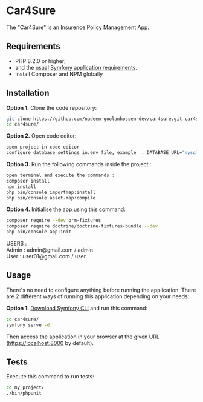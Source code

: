 Car4Sure
========================

The "Car4Sure" is an Insurence Policy Management App.


Requirements
------------

  * PHP 8.2.0 or higher;
  * and the [usual Symfony application requirements][2].
  * Install Composer and NPM globally

Installation
------------

**Option 1.** Clone the code repository:

```bash
git clone https://github.com/nadeem-goolamhossen-dev/car4sure.git car4sure
cd car4sure/
```

**Option 2.** Open code editor:

```bash
open project in code editor
configure database settings in.env file, example  : DATABASE_URL="mysql://root@127.0.0.1:3306/car4sure?serverVersion=8.0.32&charset=utf8mb4"
```

**Option 3.** Run the following commands inside the project :

```bash
open terminal and execute the commands : 
composer install
npm install
php bin/console importmap:install
php bin/console asset-map:compile
```

**Option 4.** Initialise the app using this command:

```bash
composer require --dev orm-fixtures
composer require doctrine/doctrine-fixtures-bundle --dev
php bin/console app:init
```

<p align="left">
USERS : <br>
Admin : admin@gmail.com / admin <br>
User : user01@gmail.com / user
</p>

Usage
-----

There's no need to configure anything before running the application. There are
2 different ways of running this application depending on your needs:

**Option 1.** [Download Symfony CLI][4] and run this command:

```bash
cd car4sure/
symfony serve -d
```

Then access the application in your browser at the given URL (<https://localhost:8000> by default).


Tests
-----

Execute this command to run tests:

```bash
cd my_project/
./bin/phpunit
```

[1]: https://symfony.com/doc/current/best_practices.html
[2]: https://symfony.com/doc/current/setup.html#technical-requirements
[3]: https://symfony.com/doc/current/setup/web_server_configuration.html
[4]: https://symfony.com/download
[5]: https://symfony.com/book
[6]: https://getcomposer.org/
